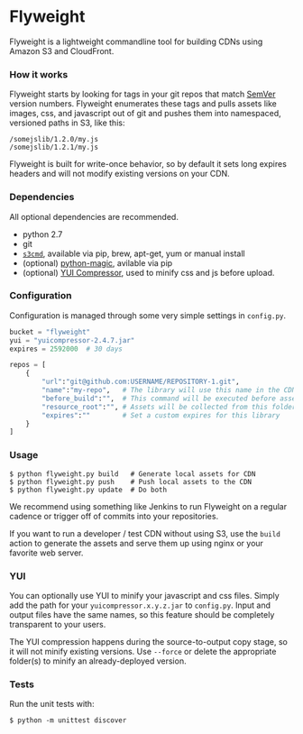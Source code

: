 # Flyweight

Flyweight is a lightweight commandline tool for building CDNs using Amazon S3 and CloudFront.

### How it works

Flyweight starts by looking for tags in your git repos that match [SemVer](http://semver.org/) version numbers. Flyweight enumerates these tags and pulls assets like images, css, and javascript out of git and pushes them into namespaced, versioned paths in S3, like this:

	/somejslib/1.2.0/my.js
	/somejslib/1.2.1/my.js

Flyweight is built for write-once behavior, so by default it sets long expires headers and will not modify existing versions on your CDN.

### Dependencies

All optional dependencies are recommended.

- python 2.7
- git
- [`s3cmd`](http://s3tools.org/s3cmd), available via pip, brew, apt-get, yum or manual install
- (optional) [python-magic](http://pypi.python.org/pypi/python-magic/), avilable via pip
- (optional) [YUI Compressor](https://github.com/yui/yuicompressor/downloads), used to minify css and js before upload.

### Configuration

Configuration is managed through some very simple settings in `config.py`.

```python
bucket = "flyweight"
yui = "yuicompressor-2.4.7.jar"
expires = 2592000  # 30 days

repos = [
    {
        "url":"git@github.com:USERNAME/REPOSITORY-1.git",
        "name":"my-repo",   # The library will use this name in the CDN url
        "before_build":"",  # This command will be executed before assets are collected
        "resource_root":"", # Assets will be collected from this folder
        "expires":""        # Set a custom expires for this library
    }
]
```

### Usage

	$ python flyweight.py build   # Generate local assets for CDN
	$ python flyweight.py push    # Push local assets to the CDN
	$ python flyweight.py update  # Do both

We recommend using something like Jenkins to run Flyweight on a regular cadence or trigger off of commits into your repositories.

If you want to run a developer / test CDN without using S3, use the `build` action to generate the assets and serve them up using nginx or your favorite web server.

### YUI

You can optionally use YUI to minify your javascript and css files. Simply add the path for your `yuicompressor.x.y.z.jar` to `config.py`. Input and output files have the same names, so this feature should be completely transparent to your users.

The YUI compression happens during the source-to-output copy stage, so it will not minify existing versions. Use `--force` or delete the appropriate folder(s) to minify an already-deployed version.

### Tests

Run the unit tests with:

	$ python -m unittest discover